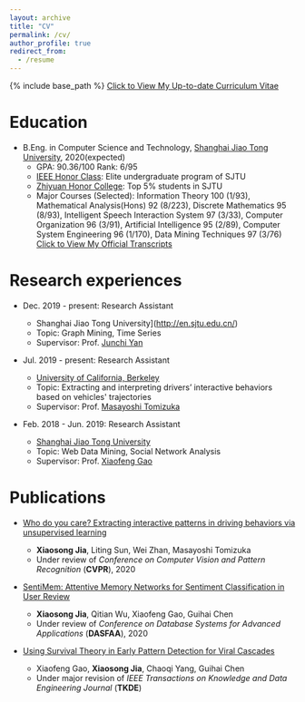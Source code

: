 ```yaml
---
layout: archive
title: "CV"
permalink: /cv/
author_profile: true
redirect_from:
  - /resume
---
```


{% include base_path %}
[Click to View My Up-to-date Curriculum Vitae](http://jiaxiaosong.github.io/files/CV.pdf)
<!-- <embed src="http://jiaxiaosong.github.io/files/CV.pdf" width="650" height="1800" type='application/pdf'> -->

Education
======
* B.Eng. in Computer Science and Technology, [Shanghai Jiao Tong University](http://en.sjtu.edu.cn/), 2020(expected)
  * GPA: 90.36/100  Rank: 6/95
  * [IEEE Honor Class](http://english.seiee.sjtu.edu.cn/english/info/8338.htm): Elite undergraduate program of SJTU
  * [Zhiyuan Honor College](https://zhiyuan.sjtu.edu.cn/articles/701): Top 5% students in SJTU
  * Major Courses (Selected): Information Theory 100 (1/93), Mathematical Analysis(Hons) 92 (8/223), Discrete Mathematics 95 (8/93),   Intelligent Speech Interaction System 97 (3/33), Computer Organization 96 (3/91), Artificial Intelligence 95 (2/89), Computer System Engineering 96 (1/170), Data Mining Techniques 97 (3/76) [Click to View My Official Transcripts](http://jiaxiaosong.github.io/files/transcript_all.pdf)

Research experiences
======
* Dec. 2019 - present: Research Assistant
  * Shanghai Jiao Tong University](http://en.sjtu.edu.cn/)
  * Topic: Graph Mining, Time Series
  * Supervisor: Prof. [Junchi Yan](http://thinklab.sjtu.edu.cn/index.html)
  
* Jul. 2019 - present: Research Assistant
  * [University of California, Berkeley](https://www.berkeley.edu/)
  * Topic: Extracting and interpreting drivers’ interactive behaviors based on vehicles' trajectories
  * Supervisor: Prof. [Masayoshi Tomizuka](https://me.berkeley.edu/people/masayoshi-tomizuka/)

* Feb. 2018 - Jun. 2019: Research Assistant
  * [Shanghai Jiao Tong University](http://en.sjtu.edu.cn/)
  * Topic: Web Data Mining, Social Network Analysis
  * Supervisor: Prof. [Xiaofeng Gao](http://www.cs.sjtu.edu.cn/~gao-xf/)
  

Publications 
======
* [Who do you care? Extracting interactive patterns in driving behaviors via unsupervised learning](http://jiaxiaosong.github.io/files/CVPR_2020_under_review.pdf)
  * **Xiaosong Jia**, Liting Sun, Wei Zhan, Masayoshi Tomizuka
  * Under review of *Conference on Computer Vision and Pattern Recognition* (**CVPR**), 2020

* [SentiMem: Attentive Memory Networks for Sentiment Classification in User Review](http://jiaxiaosong.github.io/files/DASFAA_2020_in_submission.pdf)
  * **Xiaosong Jia**, Qitian Wu, Xiaofeng Gao,  Guihai Chen
  * Under review of *Conference on Database Systems for Advanced Applications* (**DASFAA**), 2020
  
* [Using Survival Theory in Early Pattern Detection for Viral Cascades](http://jiaxiaosong.github.io/files/TKDE_major_revision.pdf)
  * Xiaofeng Gao, **Xiaosong Jia**, Chaoqi Yang, Guihai Chen
  * Under major revision of *IEEE Transactions on Knowledge and Data Engineering Journal* (**TKDE**)
